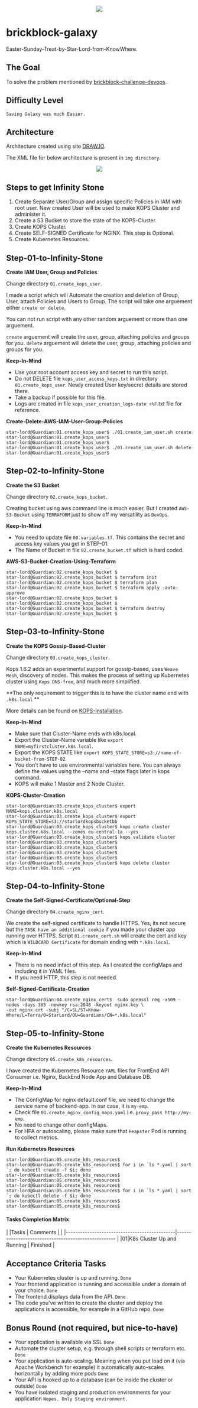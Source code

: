 <p align="center">
  <img src="img/k8s-aws.png"> </image>
</p>


# brickblock-galaxy
Easter-Sunday-Treat-by-Star-Lord-from-KnowWhere.

## The Goal
To solve the problem mentioned by [brickblock-challenge-devops](https://github.com/brickblock-io/coding-challenge-devops).

## Difficulty Level
`Saving Galaxy was much Easier.`

## Architecture

Architecture created using site [DRAW.IO](https://www.draw.io/).

The XML file for below architecture is present in `img directory`.

<p align="center">
  <img src="img/sector-1.0-brick-block.png"> </image>
</p>

## Steps to get Infinity Stone
1. Create Separate User/Group and assign specific Policies in IAM with root user. 
     New created User will be used to make KOPS Cluster and administer it.
1. Create a S3 Bucket to store the state of the KOPS-Cluster.
1. Create KOPS Cluster.
1. Create SELF-SIGNED Certificate for NGINX. This step is Optional.
1. Create Kubernetes Resources.

## Step-01-to-Infinity-Stone
**Create IAM User, Group and Policies**

Change directory `01.create_kops_user`.

I made a script which will Automate the creation and deletion of Group, User, attach Policies and Users to Group.
The script will take one arguement either `create or delete`.

You can not run script with any other random arguement or more than one arguement.

`create` arguement will create the user, group, attaching policies and groups for you.
`delete` arguement will delete the user, group, attaching policies and groups for you.

**Keep-In-Mind**

* Use your root account access key and secret to run this script.
* Do not DELETE file `kops_user_access_keys.txt` in directory `01.create_kops_user`. Newly created User key/secret details are stored there.
* Take a backup if possible for this file.
* Logs are created in file `kops_user_creation_logs-date +%F`.txt file for reference.

**Create-Delete-AWS-IAM-User-Group-Policies**

```
star-lord@Guardian:01.create_kops_user$ ./01.create_iam_user.sh create
star-lord@Guardian:01.create_kops_user$ 
star-lord@Guardian:01.create_kops_user$ 
star-lord@Guardian:01.create_kops_user$ ./01.create_iam_user.sh delete
star-lord@Guardian:01.create_kops_user$ 
```

## Step-02-to-Infinity-Stone
**Create the S3 Bucket**

Change directory `02.create_kops_bucket`.

Creating bucket using aws command line is much easier. But I created `AWS-S3-Bucket` using `TERRAFORM` just to show off my versatility as `DevOps`.

**Keep-In-Mind**

* You need to update file `00.variables.tf`. This contains the secret and access key values you get in STEP-01.
* The Name of Bucket in file  `02.create_bucket.tf` which is hard coded.

**AWS-S3-Bucket-Creation-Using-Terraform**

```
star-lord@Guardian:02.create_kops_bucket $ 
star-lord@Guardian:02.create_kops_bucket $ terraform init
star-lord@Guardian:02.create_kops_bucket $ terraform plan
star-lord@Guardian:02.create_kops_bucket $ terraform apply -auto-approve
star-lord@Guardian:02.create_kops_bucket $ 
star-lord@Guardian:02.create_kops_bucket $ 
star-lord@Guardian:02.create_kops_bucket $ terraform destroy
star-lord@Guardian:02.create_kops_bucket $ 
```

## Step-03-to-Infinity-Stone
**Create the KOPS Gossip-Based-Cluster**

Change directory `03.create_kops_cluster`.

Kops 1.6.2 adds an experimental support for gossip-based, uses `Weave Mesh`, discovery of nodes. 
This makes the process of setting up Kubernetes cluster using `Kops DNS-free`, and much more simplified.

**The only requirement to trigger this is to have the cluster name end with `.k8s.local` **

More details can be found on [KOPS-Installation](https://github.com/kubernetes/kops/blob/master/docs/aws.md).

**Keep-In-Mind**

* Make sure that Cluster-Name ends with k8s.local.
* Export the Cluster-Name variable like `export NAME=myfirstcluster.k8s.local`.
* Export the KOPS STATE like `export KOPS_STATE_STORE=s3://name-of-bucket-from-STEP-02`.
* You don’t have to use environmental variables here. You can always define the values using the –name and –state flags later in kops command. 
* KOPS will make 1 Master and 2 Node Cluster.

**KOPS-Cluster-Creation**

```
star-lord@Guardian:03.create_kops_cluster$ export NAME=kops.cluster.k8s.local
star-lord@Guardian:03.create_kops_cluster$ export KOPS_STATE_STORE=s3://starlordkopsbucketbb
star-lord@Guardian:03.create_kops_cluster$ kops create cluster kops.cluster.k8s.local --zones eu-central-1a --yes
star-lord@Guardian:03.create_kops_cluster$ kops validate cluster
star-lord@Guardian:03.create_kops_cluster$ 
star-lord@Guardian:03.create_kops_cluster$ 
star-lord@Guardian:03.create_kops_cluster$ 
star-lord@Guardian:03.create_kops_cluster$ 
star-lord@Guardian:03.create_kops_cluster$ kops delete cluster kops.cluster.k8s.local --yes
```

## Step-04-to-Infinity-Stone
**Create the Self-Signed-Certificate/Optional-Step**

Change directory `04.create_nginx_cert`.

We create the self-signed certificate to handle HTTPS.
Yes, its not secure but the `TASK have an additional cookie` if you made your cluster app running over HTTPS.
Script `01.create_cert.sh` will create the cert and key which is `WILDCARD Certificate` for domain ending with `*.k8s.local`.

**Keep-In-Mind**

*  There is no need infact of this step. As I created the configMaps and including it in YAML files.
* If you need HTTP, this step is not needed.

**Self-Signed-Certificate-Creation**

```
star-lord@Guardian:04.create_nginx_cert$  sudo openssl req -x509 -nodes -days 365 -newkey rsa:2048 -keyout nginx.key \ 
-out nginx.crt -subj "/C=SL/ST=Know-Where/L=Terra/O=StarLord/OU=Guardians/CN=*.k8s.local"
```

## Step-05-to-Infinity-Stone
**Create the Kubernetes Resources**

Change directory `05.create_k8s_resources`.

I have created the Kubernetes Resource `YAML` files for FrontEnd API Consumer i.e. Nginx, BackEnd Node App and Database DB.

**Keep-In-Mind**

* The ConfigMap for nginx default.conf file, we need to change the service name of backend-app. In our case, it is `my-emp`.
* Check file `01.create_nginx_config_maps.yaml` i.e. `proxy_pass http://my-emp`.
* No need to change other configMaps.
* For HPA or autoscaling, please make sure that `Heapster` Pod is running to collect metrics.

**Run Kubernetes Resources**

```
star-lord@Guardian:05.create_k8s_resources$ 
star-lord@Guardian:05.create_k8s_resources$ for i in `ls *.yaml | sort `; do kubectl create -f $i; done
star-lord@Guardian:05.create_k8s_resources$ 
star-lord@Guardian:05.create_k8s_resources$ 
star-lord@Guardian:05.create_k8s_resources$ 
star-lord@Guardian:05.create_k8s_resources$ for i in `ls *.yaml | sort `; do kubectl delete -f $i; done
star-lord@Guardian:05.create_k8s_resources$ 
star-lord@Guardian:05.create_k8s_resources$ 
```

#### Tasks Completion Matrix

|    |Tasks                                               | Comments                                             | 
|    |----------------------------------------------|---------------------------------------------------- |
|01|K8s Cluster Up and Running      | Finished                                                  |


## Acceptance Criteria Tasks
* Your Kubernetes cluster is up and running. `Done`
* Your frontend application is running and accessible under a domain of your choice. `Done`
* The frontend displays data from the API. `Done`
* The code you've written to create the cluster and deploy the applications is accessible, for example in a GitHub repo. `Done`


## Bonus Round (not required, but nice-to-have)
* Your application is available via SSL `Done`
* Automate the cluster setup, e.g. through shell scripts or terraform etc. `Done`
* Your application is auto-scaling. Meaning when you put load on it (via Apache Workbench for example) it automatically auto-scales horizontally by adding more pods `Done`
* Your API is hooked up to a database (can be inside the cluster or outside) `Done`
* You have isolated staging and production environments for your application `Nopes. Only Staging environment.`